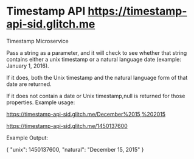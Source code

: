 # Timestamp API https://timestamp-api-sid.glitch.me

Timestamp Microservice

Pass a string as a parameter, and it will check to see whether that string contains either a unix timestamp or a natural language date (example: January 1, 2016).

If it does, both the Unix timestamp and the natural language form of that date are returned.

If it does not contain a date or Unix timestamp,null is returned for those properties.
Example usage:

https://timestamp-api-sid.glitch.me/December%2015,%202015 

https://timestamp-api-sid.glitch.me/1450137600


Example Output:

{ "unix": 1450137600, "natural": "December 15, 2015" }
